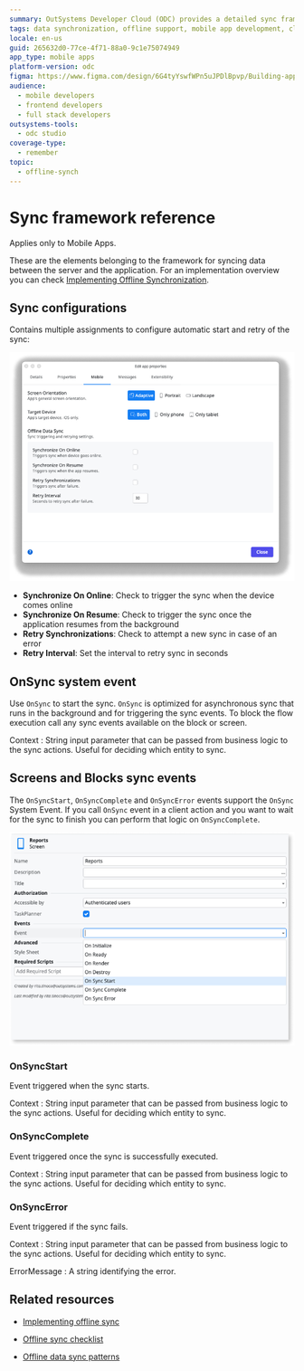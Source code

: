 ```yaml
---
summary: OutSystems Developer Cloud (ODC) provides a detailed sync framework for mobile apps, covering data synchronization between client and server actions.
tags: data synchronization, offline support, mobile app development, client-server architecture, sync configuration
locale: en-us
guid: 265632d0-77ce-4f71-88a0-9c1e75074949
app_type: mobile apps
platform-version: odc
figma: https://www.figma.com/design/6G4tyYswfWPn5uJPDlBpvp/Building-apps?node-id=7933-17
audience:
  - mobile developers
  - frontend developers
  - full stack developers
outsystems-tools:
  - odc studio
coverage-type:
  - remember
topic:
  - offline-synch
---
```


# Sync framework reference

<div class="info" markdown="1">

Applies only to Mobile Apps.

</div>

These are the elements belonging to the framework for syncing data between the server and the application. For an implementation overview you can check [Implementing Offline Synchronization](<sync-implement.md>).

## Sync configurations

Contains multiple assignments to configure automatic start and retry of the sync:

![Screenshot of the Mobile tab on Application Properties](images/offline-configuration-odcs.png "Offline Data Sync Configurations")

* **Synchronize On Online**: Check to trigger the sync when the device comes online
* **Synchronize On Resume**: Check to trigger the sync once the application resumes from the background
* **Retry Synchronizations**: Check to attempt a new sync in case of an error
* **Retry Interval**: Set the interval to retry sync in seconds

## OnSync system event

Use `OnSync` to start the sync. `OnSync` is optimized for asynchronous sync that runs in the background and for triggering the sync events. To block the flow execution call any sync events available on the block or screen.

Context
: String input parameter that can be passed from business logic to the sync actions. Useful for deciding which entity to sync.

## Screens and Blocks sync events

The `OnSyncStart`, `OnSyncComplete` and `OnSyncError` events support the `OnSync` System Event. If you call `OnSync` event in a client action and you want to wait for the sync to finish you can perform that logic on `OnSyncComplete`.

![Image of the UI Flows Common Layout and LayoutBlank in the Interface tab showing event listeners for sync outcomes](images/screen-sync-events-odcs.png "UI Flows Common Layout")

### OnSyncStart

Event triggered when the sync starts.

Context
: String input parameter that can be passed from business logic to the sync actions. Useful for deciding which entity to sync.

### OnSyncComplete

Event triggered once the sync is successfully executed.

Context
: String input parameter that can be passed from business logic to the sync actions. Useful for deciding which entity to sync.

### OnSyncError

Event triggered if the sync fails.

Context
: String input parameter that can be passed from business logic to the sync actions. Useful for deciding which entity to sync.

ErrorMessage
: A string identifying the error.

## Related resources

* [Implementing offline sync](sync-implement.md)

* [Offline sync checklist](sync-checklist.md)
  
* [Offline data sync patterns](patterns/intro.md)

